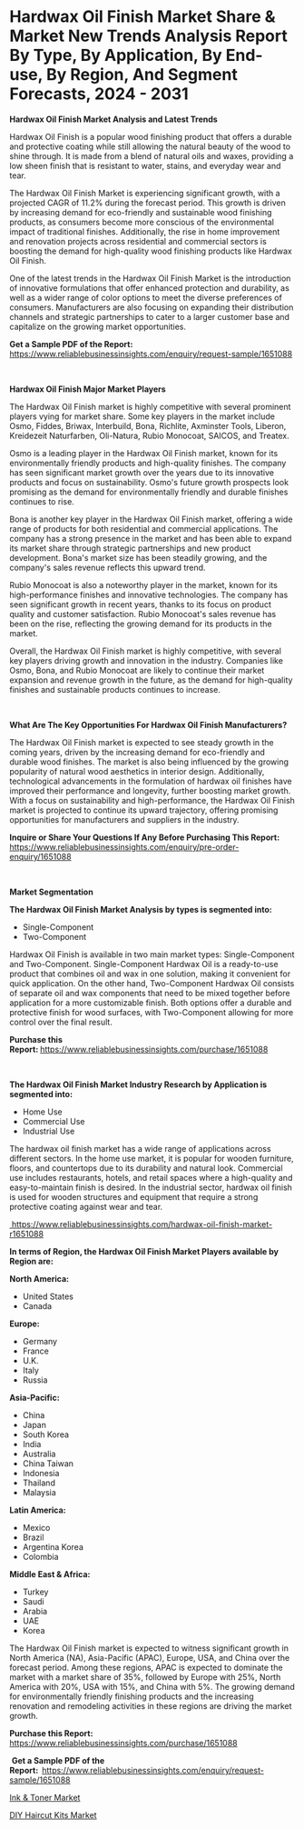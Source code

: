 <p><h1>Hardwax Oil Finish Market Share & Market New Trends Analysis Report By Type, By Application, By End-use, By Region, And Segment Forecasts, 2024 - 2031</h1></p><p><strong>Hardwax Oil Finish Market Analysis and Latest Trends</strong></p>
<p><p>Hardwax Oil Finish is a popular wood finishing product that offers a durable and protective coating while still allowing the natural beauty of the wood to shine through. It is made from a blend of natural oils and waxes, providing a low sheen finish that is resistant to water, stains, and everyday wear and tear.</p><p>The Hardwax Oil Finish Market is experiencing significant growth, with a projected CAGR of 11.2% during the forecast period. This growth is driven by increasing demand for eco-friendly and sustainable wood finishing products, as consumers become more conscious of the environmental impact of traditional finishes. Additionally, the rise in home improvement and renovation projects across residential and commercial sectors is boosting the demand for high-quality wood finishing products like Hardwax Oil Finish.</p><p>One of the latest trends in the Hardwax Oil Finish Market is the introduction of innovative formulations that offer enhanced protection and durability, as well as a wider range of color options to meet the diverse preferences of consumers. Manufacturers are also focusing on expanding their distribution channels and strategic partnerships to cater to a larger customer base and capitalize on the growing market opportunities.</p></p>
<p><strong>Get a Sample PDF of the Report:&nbsp;</strong> <a href="https://www.reliablebusinessinsights.com/enquiry/request-sample/1651088">https://www.reliablebusinessinsights.com/enquiry/request-sample/1651088</a></p>
<p>&nbsp;</p>
<p><strong>Hardwax Oil Finish Major Market Players</strong></p>
<p><p>The Hardwax Oil Finish market is highly competitive with several prominent players vying for market share. Some key players in the market include Osmo, Fiddes, Briwax, Interbuild, Bona, Richlite, Axminster Tools, Liberon, Kreidezeit Naturfarben, Oli-Natura, Rubio Monocoat, SAICOS, and Treatex. </p><p>Osmo is a leading player in the Hardwax Oil Finish market, known for its environmentally friendly products and high-quality finishes. The company has seen significant market growth over the years due to its innovative products and focus on sustainability. Osmo's future growth prospects look promising as the demand for environmentally friendly and durable finishes continues to rise.</p><p>Bona is another key player in the Hardwax Oil Finish market, offering a wide range of products for both residential and commercial applications. The company has a strong presence in the market and has been able to expand its market share through strategic partnerships and new product development. Bona's market size has been steadily growing, and the company's sales revenue reflects this upward trend.</p><p>Rubio Monocoat is also a noteworthy player in the market, known for its high-performance finishes and innovative technologies. The company has seen significant growth in recent years, thanks to its focus on product quality and customer satisfaction. Rubio Monocoat's sales revenue has been on the rise, reflecting the growing demand for its products in the market.</p><p>Overall, the Hardwax Oil Finish market is highly competitive, with several key players driving growth and innovation in the industry. Companies like Osmo, Bona, and Rubio Monocoat are likely to continue their market expansion and revenue growth in the future, as the demand for high-quality finishes and sustainable products continues to increase.</p></p>
<p>&nbsp;</p>
<p><strong>What Are The Key Opportunities For Hardwax Oil Finish Manufacturers?</strong></p>
<p><p>The Hardwax Oil Finish market is expected to see steady growth in the coming years, driven by the increasing demand for eco-friendly and durable wood finishes. The market is also being influenced by the growing popularity of natural wood aesthetics in interior design. Additionally, technological advancements in the formulation of hardwax oil finishes have improved their performance and longevity, further boosting market growth. With a focus on sustainability and high-performance, the Hardwax Oil Finish market is projected to continue its upward trajectory, offering promising opportunities for manufacturers and suppliers in the industry.</p></p>
<p><strong>Inquire or Share Your Questions If Any Before Purchasing This Report:</strong> <a href="https://www.reliablebusinessinsights.com/enquiry/pre-order-enquiry/1651088">https://www.reliablebusinessinsights.com/enquiry/pre-order-enquiry/1651088</a></p>
<p>&nbsp;</p>
<p><strong>Market Segmentation</strong></p>
<p><strong>The Hardwax Oil Finish Market Analysis by types is segmented into:</strong></p>
<p><ul><li>Single-Component</li><li>Two-Component</li></ul></p>
<p><p>Hardwax Oil Finish is available in two main market types: Single-Component and Two-Component. Single-Component Hardwax Oil is a ready-to-use product that combines oil and wax in one solution, making it convenient for quick application. On the other hand, Two-Component Hardwax Oil consists of separate oil and wax components that need to be mixed together before application for a more customizable finish. Both options offer a durable and protective finish for wood surfaces, with Two-Component allowing for more control over the final result.</p></p>
<p><strong>Purchase this Report:&nbsp;</strong><a href="https://www.reliablebusinessinsights.com/purchase/1651088">https://www.reliablebusinessinsights.com/purchase/1651088</a></p>
<p>&nbsp;</p>
<p><strong>The Hardwax Oil Finish Market Industry Research by Application is segmented into:</strong></p>
<p><ul><li>Home Use</li><li>Commercial Use</li><li>Industrial Use</li></ul></p>
<p><p>The hardwax oil finish market has a wide range of applications across different sectors. In the home use market, it is popular for wooden furniture, floors, and countertops due to its durability and natural look. Commercial use includes restaurants, hotels, and retail spaces where a high-quality and easy-to-maintain finish is desired. In the industrial sector, hardwax oil finish is used for wooden structures and equipment that require a strong protective coating against wear and tear.</p></p>
<p><a href="https://www.reliablebusinessinsights.com/hardwax-oil-finish-market-r1651088">&nbsp;https://www.reliablebusinessinsights.com/hardwax-oil-finish-market-r1651088</a></p>
<p><strong>In terms of Region, the Hardwax Oil Finish Market Players available by Region are:</strong></p>
<p>
    <p> <strong> North America: </strong>
        <ul>
            <li>United States</li>
            <li>Canada</li>
        </ul>
        </p> 
    <p> <strong> Europe: </strong>
        <ul>
            <li>Germany</li>
            <li>France</li>
            <li>U.K.</li>
            <li>Italy</li>
            <li>Russia</li>
        </ul>
        </p> 
    <p> <strong> Asia-Pacific: </strong>
        <ul>
            <li>China</li>
            <li>Japan</li>
            <li>South Korea</li>
            <li>India</li>
            <li>Australia</li>
            <li>China Taiwan</li>
            <li>Indonesia</li>
            <li>Thailand</li>
            <li>Malaysia</li>
        </ul>
        </p> 
    <p> <strong> Latin America: </strong>
        <ul>
            <li>Mexico</li>
            <li>Brazil</li>
            <li>Argentina Korea</li>
            <li>Colombia</li>
        </ul>
        </p> 
    <p> <strong> Middle East & Africa: </strong>
        <ul>
            <li>Turkey</li>
            <li>Saudi</li>
            <li>Arabia</li>
            <li>UAE</li>
            <li>Korea</li>
        </ul>
    </p>
    </p>
<p><p>The Hardwax Oil Finish market is expected to witness significant growth in North America (NA), Asia-Pacific (APAC), Europe, USA, and China over the forecast period. Among these regions, APAC is expected to dominate the market with a market share of 35%, followed by Europe with 25%, North America with 20%, USA with 15%, and China with 5%. The growing demand for environmentally friendly finishing products and the increasing renovation and remodeling activities in these regions are driving the market growth.</p></p>
<p><strong>Purchase this Report: </strong><a href="https://www.reliablebusinessinsights.com/purchase/1651088">https://www.reliablebusinessinsights.com/purchase/1651088</a></p>
<p>&nbsp;<strong>Get a Sample PDF of the Report:&nbsp;&nbsp;</strong><a href="https://www.reliablebusinessinsights.com/enquiry/request-sample/1651088">https://www.reliablebusinessinsights.com/enquiry/request-sample/1651088</a></p>
<p><strong></strong></p>
<p><p><a href="https://github.com/zmnbyevx75/Market-Research-Report-List-1/blob/main/ink-toner-market.md">Ink & Toner Market</a></p><p><a href="https://view.publitas.com/reportprime-1/analyzing-diy-haircut-kits-market-dynamics-and-growth-drivers-and-forecasted-for-period-from-2024-to-2031/">DIY Haircut Kits Market</a></p></p>